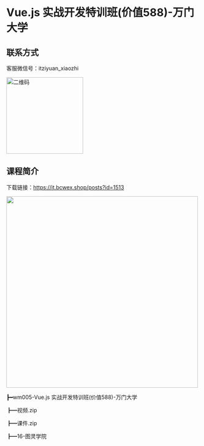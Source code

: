 # Vue.js 实战开发特训班(价值588)-万门大学

## 联系方式

客服微信号：itziyuan_xiaozhi

<img src="https://ziyuanyun.oss-cn-guangzhou.aliyuncs.com/common/20240614073449/666b82192834a.jpg" width="200" height="200" alt="二维码">

## 课程简介

下载链接：https://it.bcwex.shop/posts?id=1513

<img src="https://ziyuanyun.oss-cn-guangzhou.aliyuncs.com/yun/20240515224319/6644ca07523eb.jpg" width="500" alt="">

  ┣━wm005-Vue.js 实战开发特训班(价值588)-万门大学

 ┣━视频.zip

 ┣━课件.zip

 ┣━16-图灵学院

  
